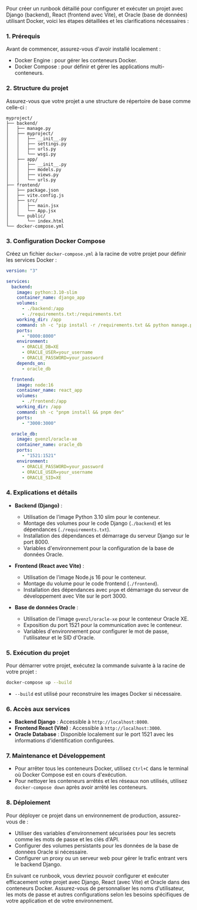 Pour créer un runbook détaillé pour configurer et exécuter un projet avec Django (backend), React (frontend avec Vite), et Oracle (base de données) utilisant Docker, voici les étapes détaillées et les clarifications nécessaires :

### 1. Prérequis

Avant de commencer, assurez-vous d'avoir installé localement :

- Docker Engine : pour gérer les conteneurs Docker.
- Docker Compose : pour définir et gérer les applications multi-conteneurs.

### 2. Structure du projet

Assurez-vous que votre projet a une structure de répertoire de base comme celle-ci :

```
myproject/
├── backend/
│   ├── manage.py
│   ├── myproject/
│   │   ├── __init__.py
│   │   ├── settings.py
│   │   ├── urls.py
│   │   └── wsgi.py
│   ├── app/
│   │   ├── __init__.py
│   │   ├── models.py
│   │   ├── views.py
│   │   └── urls.py
├── frontend/
│   ├── package.json
│   ├── vite.config.js
│   ├── src/
│   │   ├── main.jsx
│   │   └── App.jsx
│   └── public/
│       └── index.html
└── docker-compose.yml
```

### 3. Configuration Docker Compose

Créez un fichier `docker-compose.yml` à la racine de votre projet pour définir les services Docker :

```yaml
version: "3"

services:
  backend:
    image: python:3.10-slim
    container_name: django_app
    volumes:
      - ./backend:/app
      - ./requirements.txt:/requirements.txt
    working_dir: /app
    command: sh -c "pip install -r /requirements.txt && python manage.py runserver 0.0.0.0:8000"
    ports:
      - "8000:8000"
    environment:
      - ORACLE_DB=XE
      - ORACLE_USER=your_username
      - ORACLE_PASSWORD=your_password
    depends_on:
      - oracle_db

  frontend:
    image: node:16
    container_name: react_app
    volumes:
      - ./frontend:/app
    working_dir: /app
    command: sh -c "pnpm install && pnpm dev"
    ports:
      - "3000:3000"

  oracle_db:
    image: gvenzl/oracle-xe
    container_name: oracle_db
    ports:
      - "1521:1521"
    environment:
      - ORACLE_PASSWORD=your_password
      - ORACLE_USER=your_username
      - ORACLE_SID=XE
```

### 4. Explications et détails

- **Backend (Django)** :

  - Utilisation de l'image Python 3.10 slim pour le conteneur.
  - Montage des volumes pour le code Django (`./backend`) et les dépendances (`./requirements.txt`).
  - Installation des dépendances et démarrage du serveur Django sur le port 8000.
  - Variables d'environnement pour la configuration de la base de données Oracle.

- **Frontend (React avec Vite)** :

  - Utilisation de l'image Node.js 16 pour le conteneur.
  - Montage du volume pour le code frontend (`./frontend`).
  - Installation des dépendances avec `pnpm` et démarrage du serveur de développement avec Vite sur le port 3000.

- **Base de données Oracle** :
  - Utilisation de l'image `gvenzl/oracle-xe` pour le conteneur Oracle XE.
  - Exposition du port 1521 pour la communication avec le conteneur.
  - Variables d'environnement pour configurer le mot de passe, l'utilisateur et le SID d'Oracle.

### 5. Exécution du projet

Pour démarrer votre projet, exécutez la commande suivante à la racine de votre projet :

```bash
docker-compose up --build
```

- `--build` est utilisé pour reconstruire les images Docker si nécessaire.

### 6. Accès aux services

- **Backend Django** : Accessible à `http://localhost:8000`.
- **Frontend React (Vite)** : Accessible à `http://localhost:3000`.
- **Oracle Database** : Disponible localement sur le port 1521 avec les informations d'identification configurées.

### 7. Maintenance et Développement

- Pour arrêter tous les conteneurs Docker, utilisez `Ctrl+C` dans le terminal où Docker Compose est en cours d'exécution.
- Pour nettoyer les conteneurs arrêtés et les réseaux non utilisés, utilisez `docker-compose down` après avoir arrêté les conteneurs.

### 8. Déploiement

Pour déployer ce projet dans un environnement de production, assurez-vous de :

- Utiliser des variables d'environnement sécurisées pour les secrets comme les mots de passe et les clés d'API.
- Configurer des volumes persistants pour les données de la base de données Oracle si nécessaire.
- Configurer un proxy ou un serveur web pour gérer le trafic entrant vers le backend Django.

En suivant ce runbook, vous devriez pouvoir configurer et exécuter efficacement votre projet avec Django, React (avec Vite) et Oracle dans des conteneurs Docker. Assurez-vous de personnaliser les noms d'utilisateur, les mots de passe et autres configurations selon les besoins spécifiques de votre application et de votre environnement.
